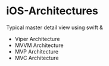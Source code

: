 # iOS-Architectures

Typical master detail view using swift &
- Viper Architecture
- MVVM Architecture
- MVP Architecture
- MVC Architecture
